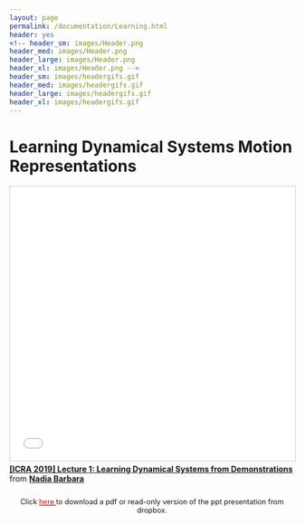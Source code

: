 ```yaml
---
layout: page
permalink: /documentation/Learning.html
header: yes
<!-- header_sm: images/Header.png
header_med: images/Header.png
header_large: images/Header.png
header_xl: images/Header.png -->
header_sm: images/headergifs.gif
header_med: images/headergifs.gif
header_large: images/headergifs.gif
header_xl: images/headergifs.gif
--- 
```

<h1>Learning Dynamical Systems Motion Representations</h1>

<iframe src="//www.slideshare.net/slideshow/embed_code/key/wItIBsvvzZw21y" width="595" height="485" frameborder="0" marginwidth="0" marginheight="0" scrolling="no" style="border:1px solid #CCC; border-width:1px; margin-bottom:5px; max-width: 100%;" allowfullscreen> </iframe> <div style="margin-bottom:5px"> <strong> <a href="//www.slideshare.net/nadiabarbara9/icra-2019-lecture-1-learning-dynamical-systems-from-demonstrations" title="[ICRA 2019] Lecture 1: Learning Dynamical Systems from Demonstrations" target="_blank">[ICRA 2019] Lecture 1: Learning Dynamical Systems from Demonstrations</a> </strong> from <strong><a href="https://www.slideshare.net/nadiabarbara9" target="_blank">Nadia Barbara</a></strong> </div>


<div style="line-height: 50%">    
<br>    
</div> 
<p style="text-align: center;;font-size:90%"> Click <a href="https://www.dropbox.com/sh/ph24oa6hwx002mv/AAAUkAM9mCtImNUqr260VhhHa?dl=0"> <font color="red"> here </font> </a> to download a pdf or read-only version of the ppt presentation from dropbox.</p>